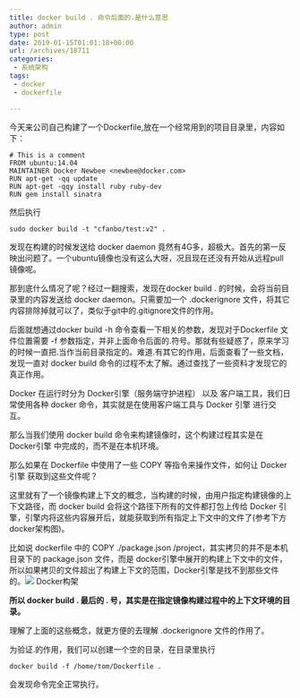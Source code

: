 ```yaml
---
title: docker build . 命令后面的.是什么意思
author: admin
type: post
date: 2019-01-15T01:01:18+00:00
url: /archives/18711
categories:
 - 系统架构
tags:
 - docker
 - dockerfile

---
```

今天来公司自己构建了一个Dockerfile,放在一个经常用到的项目目录里，内容如下：

```
# This is a comment
FROM ubuntu:14.04
MAINTAINER Docker Newbee <newbee@docker.com>
RUN apt-get -qq update
RUN apt-get -qqy install ruby ruby-dev
RUN gem install sinatra
```

然后执行

```
sudo docker build -t "cfanbo/test:v2" .
```

发现在构建的时候发送给 docker daemon 竟然有4G多，超极大。首先的第一反映出问题了。一个ubuntu镜像也没有这么大呀，况且现在还没有开始从远程pull 镜像呢。

那到底什么情况了呢？经过一翻搜索，发现在docker build . 的时候，会将当前目录里的内容发送给 docker daemon。只需要加一个 .dockerignore 文件，将其它内容排除掉就可以了，类似于git中的.gitignore文件的作用。

后面就想通过docker build -h 命令查看一下相关的参数，发现对于Dockerfile 文件位置需要 -f 参数指定，并非上面命令后面的.符号。那就有些疑惑了，原来学习的时候一直把.当作当前目录指定的。难道.有其它的作用，后面查看了一些文档，发现一直对 docker build 命令的过程不太了解。通过查找了一些资料才发现它的真正作用。

Docker 在运行时分为 Docker引擎（服务端守护进程） 以及 客户端工具，我们日常使用各种 docker 命令，其实就是在使用客户端工具与 Docker 引擎 进行交互。

那么当我们使用 docker build 命令来构建镜像时，这个构建过程其实是在 Docker引擎 中完成的，而不是在本机环境。

那么如果在 Dockerfile 中使用了一些 COPY 等指令来操作文件，如何让 Docker引擎 获取到这些文件呢？

这里就有了一个镜像构建上下文的概念，当构建的时候，由用户指定构建镜像的上下文路径，而 docker build 会将这个路径下所有的文件都打包上传给 Docker 引擎，引擎内将这些内容展开后，就能获取到所有指定上下文中的文件了(参考下方docker架构图)。

比如说 dockerfile 中的 COPY ./package.json /project，其实拷贝的并不是本机目录下的 package.json 文件，而是 docker引擎中展开的构建上下文中的文件，所以如果拷贝的文件超出了构建上下文的范围，Docker引擎是找不到那些文件的。![](https://blog.haohtml.com/wp-content/uploads/2019/01/docker-architecture.jpg)
Docker构架

**所以 docker build . 最后的 . 号，其实是在指定镜像构建过程中的上下文环境的目录。**

理解了上面的这些概念，就更方便的去理解 .dockerignore 文件的作用了。

为验证.的作用，我们可以创建一个空的目录，在目录里执行

```
docker build -f /home/tom/Dockerfile .
```

会发现命令完全正常执行。